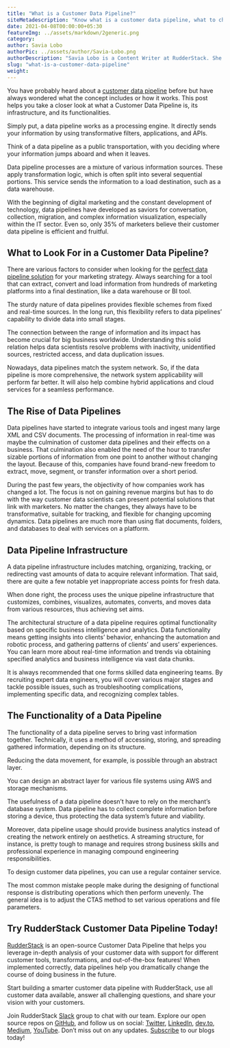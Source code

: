 ```yaml
---
title: "What is a Customer Data Pipeline?"
siteMetadescription: "Know what is a customer data pipeline, what to check in a customer data pipeline, and its funcationalities."
date: 2021-04-08T00:00:00+05:30
featureImg: ../assets/markdown/2generic.png
category:
author: Savia Lobo
authorPic: ../assets/author/Savia-Lobo.png
authorDescription: "Savia Lobo is a Content Writer at RudderStack. She is a techie at heart and loves to stay up to date with tech happenings across the globe. If she is not writing or reading, you will find her singing and composing songs."
slug: "what-is-a-customer-data-pipeline"
weight: 
---
```


You have probably heard about a [customer data pipeline](https://rudderstack.com/blog/build-or-buy-lessons-from-ten-years-building-customer-data-pipelines) before but have always wondered what the concept includes or how it works. This post helps you take a closer look at what a Customer Data Pipeline is, its infrastructure, and its functionalities. 

Simply put, a data pipeline works as a processing engine. It directly sends your information by using transformative filters, applications, and APIs.

Think of a data pipeline as a public transportation, with you deciding where your information jumps aboard and when it leaves. 

Data pipeline processes are a mixture of various information sources. These apply transformation logic, which is often split into several sequential portions. This service sends the information to a load destination, such as a data warehouse.

With the beginning of digital marketing and the constant development of technology, data pipelines have developed as saviors for conversation, collection, migration, and complex information visualization, especially within the IT sector. Even so, only 35% of marketers believe their customer data pipeline is efficient and fruitful.


## What to Look For in a Customer Data Pipeline?

There are various factors to consider when looking for the [perfect data pipeline solution](https://rudderstack.com/blog/part-1-the-evolution-of-data-pipeline-architecture) for your marketing strategy. Always searching for a tool that can extract, convert and load information from hundreds of marketing platforms into a final destination, like a data warehouse or BI tool.

The sturdy nature of data pipelines provides flexible schemes from fixed and real-time sources. In the long run, this flexibility refers to data pipelines’ capability to divide data into small stages.

The connection between the range of information and its impact has become crucial for big business worldwide. Understanding this solid relation helps data scientists resolve problems with inactivity, unidentified sources, restricted access, and data duplication issues.

Nowadays, data pipelines match the system network. So, if the data pipeline is more comprehensive, the network system applicability will perform far better. It will also help combine hybrid applications and cloud services for a seamless performance.


## The Rise of Data Pipelines

Data pipelines have started to integrate various tools and ingest many large XML and CSV documents. The processing of information in real-time was maybe the culmination of customer data pipelines and their effects on a business. That culmination also enabled the need of the hour to transfer sizable portions of information from one point to another without changing the layout. Because of this, companies have found brand-new freedom to extract, move, segment, or transfer information over a short period.

During the past few years, the objectivity of how companies work has changed a lot. The focus is not on gaining revenue margins but has to do with the way customer data scientists can present potential solutions that link with marketers. No matter the changes, they always have to be transformative, suitable for tracking, and flexible for changing upcoming dynamics. Data pipelines are much more than using flat documents, folders, and databases to deal with services on a platform.


## Data Pipeline Infrastructure

A data pipeline infrastructure includes matching, organizing, tracking, or redirecting vast amounts of data to acquire relevant information. That said, there are quite a few notable yet inappropriate access points for fresh data. 

When done right, the process uses the unique pipeline infrastructure that customizes, combines, visualizes, automates, converts, and moves data from various resources, thus achieving set aims.

The architectural structure of a data pipeline requires optimal functionality based on specific business intelligence and analytics. Data functionality means getting insights into clients’ behavior, enhancing the automation and robotic process, and gathering patterns of clients’ and users’ experiences. You can learn more about real-time information and trends via obtaining specified analytics and business intelligence via vast data chunks.

It is always recommended that one forms skilled data engineering teams. By recruiting expert data engineers, you will cover various major stages and tackle possible issues, such as troubleshooting complications, implementing specific data, and recognizing complex tables.


## The Functionality of a Data Pipeline

The functionality of a data pipeline serves to bring vast information together. Technically, it uses a method of accessing, storing, and spreading gathered information, depending on its structure.

Reducing the data movement, for example, is possible through an abstract layer. 

You can design an abstract layer for various file systems using AWS and storage mechanisms.

The usefulness of a data pipeline doesn’t have to rely on the merchant’s database system. Data pipeline has to collect complete information before storing a device, thus protecting the data system’s future and viability.

Moreover, data pipeline usage should provide business analytics instead of creating the network entirely on aesthetics. A streaming structure, for instance, is pretty tough to manage and requires strong business skills and professional experience in managing compound engineering responsibilities.

To design customer data pipelines, you can use a regular container service. 

The most common mistake people make during the designing of functional response is distributing operations which then perform unevenly. The general idea is to adjust the CTAS method to set various operations and file parameters.


## Try RudderStack Customer Data Pipeline Today!

[RudderStack](https://app.rudderstack.com/) is an open-source Customer Data Pipeline that helps you leverage in-depth analysis of your customer data with support for different customer tools, transformations, and out-of-the-box features! When implemented correctly, data pipelines help you dramatically change the course of doing business in the future.

Start building a smarter customer data pipeline with RudderStack, use all customer data available, answer all challenging questions, and share your vision with your customers.

Join RudderStack [Slack](https://resources.rudderstack.com/join-rudderstack-slack) group to chat with our team. Explore our open source repos on [GitHub](https://github.com/rudderlabs), and follow us on social: [Twitter](https://twitter.com/RudderStack), [LinkedIn](https://www.linkedin.com/company/rudderlabs/), [dev.to](https://dev.to/rudderstack), [Medium](https://rudderstack.medium.com/), [YouTube](https://www.youtube.com/channel/UCgV-B77bV_-LOmKYHw8jvBw). Don’t miss out on any updates. [Subscribe](https://rudderstack.com/blog/) to our blogs today!
